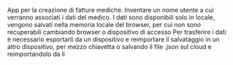 App per la creazione di fatture mediche.
Inventare un nome utente a cui verranno associati i dati del medico. I dati sono disponibili solo in locale, vengono salvati nella memoria locale del browser, per cui non sono recuperabili cambiando browser o dispositivo di accesso
Per trasferire i dati è necessario esportarli da un dispositivo e reimportare il salvataggio in un altro dispositivo, per mezzo chiavetta o salvando il file .json sul cloud e reimportandolo da li 
